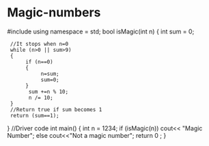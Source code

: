 # Magic-numbers
#include<iostream>
using namespace = std;
bool isMagic(int n)
{
     int sum = 0;

     //It stops when n=0
     while (n>0 || sum>9)
     {
          if (n==0)
          {
               n=sum;
               sum=0;
          }
           sum +=n % 10;
           n /= 10;
     }
     //Return true if sum becomes 1
     return (sum==1);
}
//Driver code
int main()
{
    int n = 1234;
    if (isMagic(n))
         cout<< "Magic Number";
    else 
         cout<<"Not a magic number";
    return 0 ;
}
